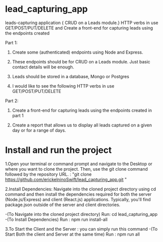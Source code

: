 # lead_capturing_app

leads-capturing application { CRUD on a Leads module.} HTTP verbs in use GET/POST/PUT/DELETE and Create a front-end for capturing leads using the endpoints created

Part 1:

1. Create some (authenticated) endpoints using Node and Express.

2. These endpoints should be for CRUD on a Leads module. Just basic contact details will be enough.

3. Leads should be stored in a database, Mongo or Postgres

4. I would like to see the following HTTP verbs in use GET/POST/PUT/DELETE

Part 2:

1. Create a front-end for capturing leads using the endpoints created in part 1

2. Create a report that allows us to display all leads captured on a given day or for a range of days.

# Install and run the project

1.Open your terminal or command prompt and navigate to the Desktop or where you want to clone the project. Then, use the git clone command followed by the repository URL.
: "git clone https://github.com/erickelninoSwift/lead_capturing_app.git "

2.Install Dependencies: Navigate into the cloned project directory using cd command and then install the dependencies required for both the server (Node.js/Express) and client (React.js) applications. Typically, you'll find package.json outside of the server and client directories.

-(To Navigate into the cloned project directory) Run: cd lead_capturing_app
-(To Install Dependencies) Run : npm run install-all

3.To Start the Client and the Server : you can simply run this command
-(To Start Both the client and Server at the same time) Run : npm run all
